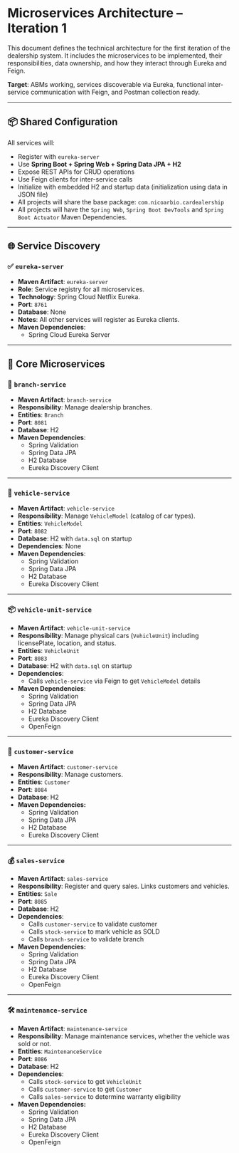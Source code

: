 # Microservices Architecture – Iteration 1

This document defines the technical architecture for the first iteration of the dealership system. It includes the microservices to be implemented, their responsibilities, data ownership, and how they interact through Eureka and Feign.

**Target**: ABMs working, services discoverable via Eureka, functional inter-service communication with Feign, and Postman collection ready.

---

## 📦 Shared Configuration

All services will:
- Register with `eureka-server`
- Use **Spring Boot + Spring Web + Spring Data JPA + H2**
- Expose REST APIs for CRUD operations
- Use Feign clients for inter-service calls
- Initialize with embedded H2 and startup data (initialization using data in JSON file)
- All projects will share the base package: `com.nicoarbio.cardealership`
- All projects will have the `Spring Web`, `Spring Boot DevTools` and `Spring Boot Actuator` Maven Dependencies.

---

## 🌐 Service Discovery

### ✅ `eureka-server`
- **Maven Artifact**: `eureka-server`
- **Role**: Service registry for all microservices.
- **Technology**: Spring Cloud Netflix Eureka.
- **Port**: `8761`
- **Database**: None
- **Notes**: All other services will register as Eureka clients.
- **Maven Dependencies**:
  - Spring Cloud Eureka Server

---

## 🧩 Core Microservices

### 🏢 `branch-service`
- **Maven Artifact**: `branch-service`
- **Responsibility**: Manage dealership branches.
- **Entities**: `Branch`
- **Port**: `8081`
- **Database**: H2
- **Maven Dependencies**:
  - Spring Validation
  - Spring Data JPA
  - H2 Database
  - Eureka Discovery Client

---

### 🚗 `vehicle-service`
- **Maven Artifact**: `vehicle-service`
- **Responsibility**: Manage `VehicleModel` (catalog of car types).
- **Entities**: `VehicleModel`
- **Port**: `8082`
- **Database**: H2 with `data.sql` on startup
- **Dependencies**: None
- **Maven Dependencies**:
  - Spring Validation
  - Spring Data JPA
  - H2 Database
  - Eureka Discovery Client

---

### 📦 `vehicle-unit-service`
- **Maven Artifact**: `vehicle-unit-service`
- **Responsibility**: Manage physical cars (`VehicleUnit`) including licensePlate, location, and status.
- **Entities**: `VehicleUnit`
- **Port**: `8083`
- **Database**: H2 with `data.sql` on startup
- **Dependencies**:
  - Calls `vehicle-service` via Feign to get `VehicleModel` details
- **Maven Dependencies**:
  - Spring Validation
  - Spring Data JPA
  - H2 Database
  - Eureka Discovery Client
  - OpenFeign

---

### 👤 `customer-service`
- **Maven Artifact**: `customer-service`
- **Responsibility**: Manage customers.
- **Entities**: `Customer`
- **Port**: `8084`
- **Database**: H2
- **Maven Dependencies:**
  - Spring Validation
  - Spring Data JPA
  - H2 Database
  - Eureka Discovery Client

---

### 💰 `sales-service`
- **Maven Artifact**: `sales-service`
- **Responsibility**: Register and query sales. Links customers and vehicles.
- **Entities**: `Sale`
- **Port**: `8085`
- **Database**: H2
- **Dependencies**:
  - Calls `customer-service` to validate customer
  - Calls `stock-service` to mark vehicle as SOLD
  - Calls `branch-service` to validate branch
- **Maven Dependencies:**
  - Spring Validation
  - Spring Data JPA
  - H2 Database
  - Eureka Discovery Client
  - OpenFeign

---

### 🛠️ `maintenance-service`
- **Maven Artifact**: `maintenance-service`
- **Responsibility**: Manage maintenance services, whether the vehicle was sold or not.
- **Entities**: `MaintenanceService`
- **Port**: `8086`
- **Database**: H2
- **Dependencies**:
  - Calls `stock-service` to get `VehicleUnit`
  - Calls `customer-service` to get `Customer`
  - Calls `sales-service` to determine warranty eligibility
- **Maven Dependencies:**
  - Spring Validation
  - Spring Data JPA
  - H2 Database
  - Eureka Discovery Client
  - OpenFeign
